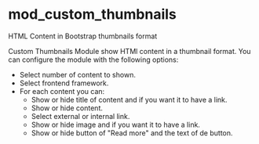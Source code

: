 # mod_custom_thumbnails
HTML Content in Bootstrap thumbnails format

Custom Thumbnails Module show HTMl content in a thumbnail format. You can configure the module with the following options:

* Select number of content to shown.
* Select frontend framework.
* For each content you can:
    * Show or hide title of content and if you want it to have a link.
    * Show or hide content.
    * Select external or internal link.
    * Show or hide image and if you want it to have a link.
    * Show or hide button of "Read more" and the text of de button.
